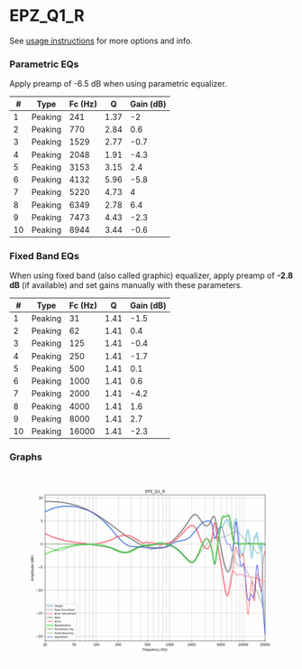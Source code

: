 # EPZ_Q1_R
See [usage instructions](https://github.com/jaakkopasanen/AutoEq#usage) for more options and info.

### Parametric EQs
Apply preamp of -6.5 dB when using parametric equalizer.

|   # | Type    |   Fc (Hz) |    Q |   Gain (dB) |
|-----|---------|-----------|------|-------------|
|   1 | Peaking |       241 | 1.37 |        -2   |
|   2 | Peaking |       770 | 2.84 |         0.6 |
|   3 | Peaking |      1529 | 2.77 |        -0.7 |
|   4 | Peaking |      2048 | 1.91 |        -4.3 |
|   5 | Peaking |      3153 | 3.15 |         2.4 |
|   6 | Peaking |      4132 | 5.96 |        -5.8 |
|   7 | Peaking |      5220 | 4.73 |         4   |
|   8 | Peaking |      6349 | 2.78 |         6.4 |
|   9 | Peaking |      7473 | 4.43 |        -2.3 |
|  10 | Peaking |      8944 | 3.44 |        -0.6 |

### Fixed Band EQs
When using fixed band (also called graphic) equalizer, apply preamp of **-2.8 dB** (if available) and set gains manually with these parameters.

|   # | Type    |   Fc (Hz) |    Q |   Gain (dB) |
|-----|---------|-----------|------|-------------|
|   1 | Peaking |        31 | 1.41 |        -1.5 |
|   2 | Peaking |        62 | 1.41 |         0.4 |
|   3 | Peaking |       125 | 1.41 |        -0.4 |
|   4 | Peaking |       250 | 1.41 |        -1.7 |
|   5 | Peaking |       500 | 1.41 |         0.1 |
|   6 | Peaking |      1000 | 1.41 |         0.6 |
|   7 | Peaking |      2000 | 1.41 |        -4.2 |
|   8 | Peaking |      4000 | 1.41 |         1.6 |
|   9 | Peaking |      8000 | 1.41 |         2.7 |
|  10 | Peaking |     16000 | 1.41 |        -2.3 |

### Graphs
![](./EPZ_Q1_R.png)
